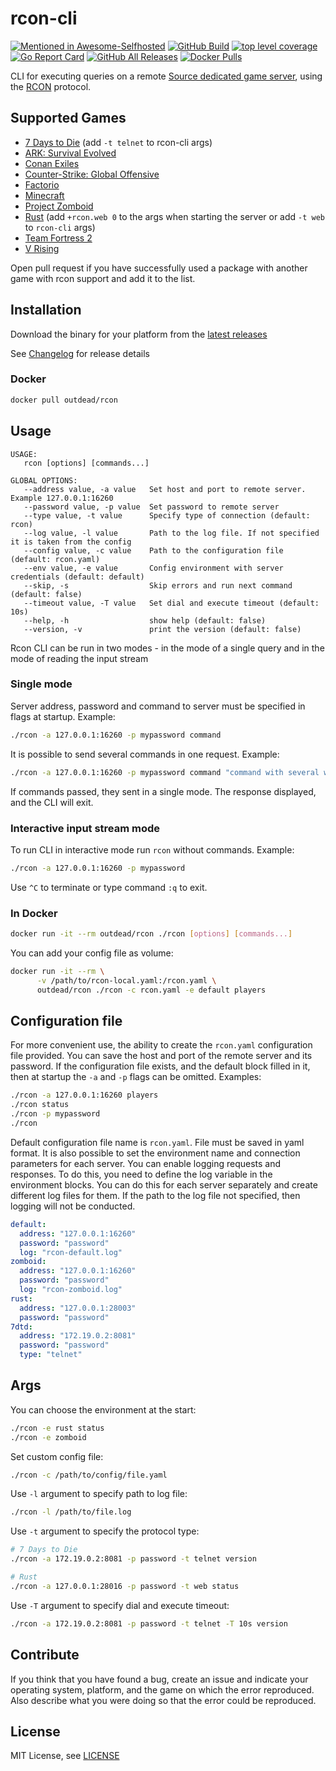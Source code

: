# rcon-cli
[![Mentioned in Awesome-Selfhosted](https://awesome.re/mentioned-badge.svg)](https://github.com/awesome-selfhosted/awesome-selfhosted)
[![GitHub Build](https://github.com/gorcon/rcon-cli/workflows/build/badge.svg)](https://github.com/gorcon/rcon-cli/actions)
[![top level coverage](https://gocover.io/_badge/github.com/gorcon/rcon-cli?0)](https://gocover.io/github.com/gorcon/rcon-cli)
[![Go Report Card](https://goreportcard.com/badge/github.com/gorcon/rcon-cli)](https://goreportcard.com/report/github.com/gorcon/rcon-cli)
[![GitHub All Releases](https://img.shields.io/github/downloads/gorcon/rcon-cli/total)](https://github.com/gorcon/rcon-cli/releases)
[![Docker Pulls](https://img.shields.io/docker/pulls/outdead/rcon.svg)](https://hub.docker.com/r/outdead/rcon)

CLI for executing queries on a remote [Source dedicated game server](https://developer.valvesoftware.com/wiki/Source_Dedicated_Server), using the [RCON](https://developer.valvesoftware.com/wiki/Source_RCON_Protocol) protocol.

## Supported Games
* [7 Days to Die](https://store.steampowered.com/app/251570) (add `-t telnet` to rcon-cli args)
* [ARK: Survival Evolved](https://store.steampowered.com/app/346110)
* [Conan Exiles](https://store.steampowered.com/app/440900)
* [Counter-Strike: Global Offensive](https://store.steampowered.com/app/730)
* [Factorio](https://factorio.com/)
* [Minecraft](https://www.minecraft.net)
* [Project Zomboid](https://store.steampowered.com/app/108600) 
* [Rust](https://store.steampowered.com/app/252490) (add `+rcon.web 0` to the args when starting the server or add `-t web` to `rcon-cli` args)
* [Team Fortress 2](https://store.steampowered.com/app/440/Team_Fortress_2/)
* [V Rising](https://store.steampowered.com/app/1604030/V_Rising/)




Open pull request if you have successfully used a package with another game with rcon support and add it to the list.

## Installation
Download the binary for your platform from the [latest releases](https://github.com/gorcon/rcon-cli/releases/latest)

See [Changelog](CHANGELOG.md) for release details

### Docker
```bash
docker pull outdead/rcon
```

## Usage
```text
USAGE:
   rcon [options] [commands...]

GLOBAL OPTIONS:
   --address value, -a value   Set host and port to remote server. Example 127.0.0.1:16260
   --password value, -p value  Set password to remote server
   --type value, -t value      Specify type of connection (default: rcon)
   --log value, -l value       Path to the log file. If not specified it is taken from the config
   --config value, -c value    Path to the configuration file (default: rcon.yaml)
   --env value, -e value       Config environment with server credentials (default: default)
   --skip, -s                  Skip errors and run next command (default: false)
   --timeout value, -T value   Set dial and execute timeout (default: 10s)
   --help, -h                  show help (default: false)
   --version, -v               print the version (default: false)
```

Rcon CLI can be run in two modes - in the mode of a single query and in the mode of reading the input stream

### Single mode
Server address, password and command to server must be specified in flags at startup. Example:  
```bash
./rcon -a 127.0.0.1:16260 -p mypassword command
```

It is possible to send several commands in one request. Example:  
```bash
./rcon -a 127.0.0.1:16260 -p mypassword command "command with several words" 'command "with double quotes"'
```

If commands passed, they sent in a single mode. The response displayed, and the CLI will exit.

### Interactive input stream mode
To run CLI in interactive mode run `rcon` without commands. Example:
```bash
./rcon -a 127.0.0.1:16260 -p mypassword
```

Use `^C` to terminate or type command `:q` to exit.    

### In Docker
```bash
docker run -it --rm outdead/rcon ./rcon [options] [commands...]
```

You can add your config file as volume:
```bash
docker run -it --rm \
      -v /path/to/rcon-local.yaml:/rcon.yaml \
      outdead/rcon ./rcon -c rcon.yaml -e default players
```

## Configuration file
For more convenient use, the ability to create the `rcon.yaml` configuration file provided. You can save the host and port of the remote server and its password. If the configuration file exists, and the default block filled in it, then at startup the `-a` and `-p` flags can be omitted. Examples:
```bash
./rcon -a 127.0.0.1:16260 players
./rcon status
./rcon -p mypassword
./rcon
```

Default configuration file name is `rcon.yaml`. File must be saved in yaml format. It is also possible to set the environment name and connection parameters for each server. You can enable logging requests and responses. To do this, you need to define the log variable in the environment blocks. You can do 
this for each server separately and create different log files for them. If the path to the log file not specified, then logging will not be conducted. 
```yaml
default:
  address: "127.0.0.1:16260"
  password: "password"
  log: "rcon-default.log"
zomboid:
  address: "127.0.0.1:16260"
  password: "password"
  log: "rcon-zomboid.log"
rust:
  address: "127.0.0.1:28003"
  password: "password"
7dtd:
  address: "172.19.0.2:8081"
  password: "password"
  type: "telnet"
```

## Args
You can choose the environment at the start:
```bash
./rcon -e rust status
./rcon -e zomboid
```

Set custom config file:
```bash
./rcon -c /path/to/config/file.yaml
```

Use `-l` argument to specify path to log file:
```bash
./rcon -l /path/to/file.log
```

Use `-t` argument to specify the protocol type:
```bash
# 7 Days to Die
./rcon -a 172.19.0.2:8081 -p password -t telnet version

# Rust
./rcon -a 127.0.0.1:28016 -p password -t web status
```

Use `-T` argument to specify dial and execute timeout:
```bash
./rcon -a 172.19.0.2:8081 -p password -t telnet -T 10s version
```

## Contribute
If you think that you have found a bug, create an issue and indicate your operating system, platform, and the game on which the error reproduced. Also describe what you were doing so that the error could be reproduced.

## License
MIT License, see [LICENSE](LICENSE)
